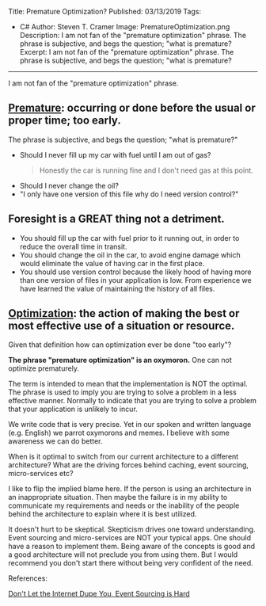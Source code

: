 Title: Premature Optimization?
Published: 03/13/2019
Tags: 
  - C#
Author: Steven T. Cramer
Image: PrematureOptimization.png
Description: I am not fan of the "premature optimization" phrase. The phrase is subjective, and begs the question; "what is premature?
Excerpt: I am not fan of the "premature optimization" phrase. The phrase is subjective, and begs the question; "what is premature?
---

I am not fan of the "premature optimization" phrase.

## [Premature](https://www.google.com/search?q=Dictionary#dobs=premature): occurring or done before the usual or proper time; too early.

The phrase is subjective, and begs the question; "what is premature?" 
* Should I never fill up my car with fuel until I am out of gas? 
  > Honestly the car is running fine and I don't need gas at this point.  
* Should I never change the oil?  
* "I only have one version of this file why do I need version control?"
  
## Foresight is a GREAT thing not a detriment.

* You should fill up the car with fuel prior to it running out, in order to reduce the overall time in transit.
* You should change the oil in the car, to avoid engine damage which would eliminate the value of having car in the first place.
* You should use version control because the likely hood of having more than one version of files in your application is low. From experience we have learned the value of maintaining the history of all files.

## [Optimization](https://www.google.com/search?q=Dictionary#dobs=optimization): the action of making the best or most effective use of a situation or resource.

Given that definition how can optimization ever be done "too early"? 

**The phrase "premature optimization" is an oxymoron.** One can not optimize prematurely.

The term is intended to mean that the implementation is NOT the optimal.  The phrase is used to imply you are trying to solve a problem in a less effective manner.  Normally to indicate that you are trying to solve a problem that your application is unlikely to incur.

We write code that is very precise. Yet in our spoken and written language (e.g. English) we parrot oxymorons and memes. I believe with some awareness we can do better.

When is it optimal to switch from our current architecture to a different architecture? What are the driving forces behind caching, event sourcing, micro-services etc?

I like to flip the implied blame here. If the person is using an architecture in an inappropriate situation.  Then maybe the failure is in my ability to communicate my requirements and needs or the inability of the people behind the architecture to explain where it is best utilized.

It doesn't hurt to be skeptical. Skepticism drives one toward understanding. Event sourcing and micro-services are NOT your typical apps.  One should have a reason to implement them.  Being aware of the concepts is good and a good architecture will not preclude you from using them.  But I would recommend you don't start there without being very confident of the need.

References:

[Don't Let the Internet Dupe You, Event Sourcing is Hard](https://chriskiehl.com/article/event-sourcing-is-hard?__s=bcwnrs3bhsrct6tnonsh)
